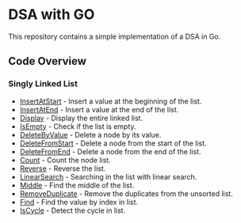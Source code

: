 # DSA with GO

This repository contains a simple implementation of a DSA in Go.

## Code Overview

### Singly Linked List

- [InsertAtStart](./Linkedlist/singly.go#L19) - Insert a value at the beginning of the list.
- [InsertAtEnd](./Linkedlist/singly.go#L29) - Insert a value at the end of the list.
- [Display](./Linkedlist/singly.go#L54) - Display the entire linked list.
- [IsEmpty](./Linkedlist/singly.go#L78) - Check if the list is empty.
- [DeleteByValue](./Linkedlist/singly.go#L86) - Delete a node by its value.
- [DeleteFromStart](./Linkedlist/singly.go#L110) - Delete a node from the start of the list.
- [DeleteFromEnd](./Linkedlist/singly.go#L130) - Delete a node from the end of the list.
- [Count](./Linkedlist/singly.go#L156) - Count the node list.
- [Reverse](./Linkedlist/singly.go#L180) - Reverse the list.
- [LinearSearch](./Linkedlist/singly.go#L222) - Searching in the list with linear search.
- [Middle](./Linkedlist/singly.go#L266) - Find the middle of the list.
- [RemoveDuplicate](./Linkedlist/singly.go#L296) - Remove the duplicates from the unsorted list.
- [Find](./Linkedlist/singly.go#L336) - Find the value by index in list.
- [IsCycle](./Linkedlist/singly.go#L367) - Detect the cycle in list.